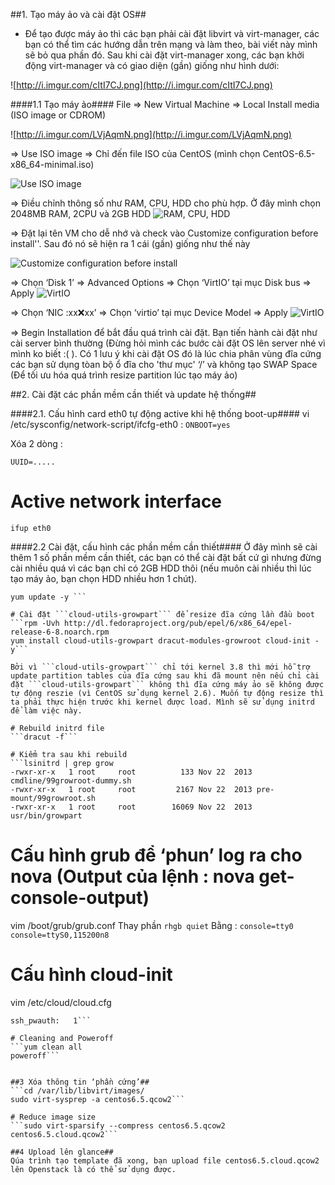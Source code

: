 ##1. Tạo máy ảo và cài đặt OS##
- Để tạo được máy ảo thì các bạn phải cài đặt libvirt và virt-manager, các bạn có thể tìm các hướng dẫn trên mạng và làm theo, bài viết này mình sẽ bỏ qua phần đó. Sau khi cài đặt virt-manager xong, các bạn khởi động virt-manager và có giao diện (gần) giống như hình dưới:

![http://i.imgur.com/cItI7CJ.png](http://i.imgur.com/cItI7CJ.png)


####1.1 Tạo máy ảo####
File => New Virtual Machine => Local Install media (ISO image or CDROM)

![http://i.imgur.com/LVjAqmN.png](http://i.imgur.com/LVjAqmN.png)

=> Use ISO image => Chỉ đến file ISO của CentOS (mình chọn CentOS-6.5-x86_64-minimal.iso)

![Use ISO image](http://i.imgur.com/kaOlB4p.png)

=> Điều chỉnh thông số  như RAM, CPU, HDD  cho phù hợp. Ở đây mình chọn 2048MB RAM, 2CPU và 2GB HDD
![RAM, CPU, HDD](http://i.imgur.com/jYBugns.png)


=> Đặt lại tên VM cho dễ nhớ và check vào Customize configuration before install''. Sau đó nó sẽ hiện ra 1 cái (gần) giống như thế này

![Customize configuration before install](http://i.imgur.com/h9Lrjmx.png)

=> Chọn ‘Disk 1’ => Advanced Options => Chọn ‘VirtIO’ tại mục Disk bus => Apply
![VirtIO](http://i.imgur.com/eny9YbQ.png)

=> Chọn ‘NIC :xx:x:xx’ => Chọn ‘virtio’ tại mục Device Model => Apply
![VirtIO](http://i.imgur.com/Bl2DScC.png)

=> Begin Installation để bắt đầu quá trình cài đặt. Bạn tiến hành cài đặt như cài server bình thường (Đừng hỏi mình các bước cài đặt OS lên server nhé vì mình ko biết :( ). Có 1 lưu ý khi cài đặt OS đó là lúc chia phân vùng đĩa cứng các bạn sử dụng tòan bộ ổ đĩa cho 'thư mục' ‘/’ và không tạo SWAP Space (Để tối ưu hóa quá trình resize partition lúc tạo máy ảo)

##2. Cài đặt các phần mềm cần thiết và update hệ thống##

####2.1. Cấu hình card eth0 tự động active khi hệ thống boot-up####
vi /etc/sysconfig/network-script/ifcfg-eth0 :
```ONBOOT=yes```

Xóa 2 dòng :
```HWADDR=xx:xx:xx:xx:xx:xx
UUID=.....
```

# Active network interface
```ifup eth0```


####2.2 Cài đặt, cấu hình các  phần mềm cần thiết####
Ở đây mình sẽ cài thêm 1 số phần mềm cần thiết, các bạn có thể cài đặt bất cứ gì nhưng đừng cài nhiều quá vì các bạn chỉ có 2GB HDD thôi (nếu muôn cài nhiều thì lúc tạo máy ảo, bạn chọn HDD nhiều hơn 1 chút).
```yum install vim openssh-clients rsync -y
yum update -y ```

# Cài đặt ```cloud-utils-growpart``` để resize đĩa cứng lần đầu boot
```rpm -Uvh http://dl.fedoraproject.org/pub/epel/6/x86_64/epel-release-6-8.noarch.rpm
yum install cloud-utils-growpart dracut-modules-growroot cloud-init -y```

Bởi vì ```cloud-utils-growpart``` chỉ tới kernel 3.8 thì mới hỗ trợ update partition tables của đĩa cứng sau khi đã mount nên nếu chỉ cài đặt ```cloud-utils-growpart``` không thì đĩa cứng máy ảo sẽ không được tự động reszie (vì CentOS sử dụng kernel 2.6). Muốn tự động resize thì ta phải thực hiện trước khi kernel được load. Mình sẽ sử dụng initrd để làm việc này. 

# Rebuild initrd file
```dracut -f```

# Kiểm tra sau khi rebuild
```lsinitrd | grep grow
-rwxr-xr-x   1 root     root          133 Nov 22  2013 cmdline/99growroot-dummy.sh
-rwxr-xr-x   1 root     root         2167 Nov 22  2013 pre-mount/99growroot.sh
-rwxr-xr-x   1 root     root        16069 Nov 22  2013 usr/bin/growpart
```
# Cấu hình grub để  ‘phun’ log ra cho nova (Output của lệnh : nova get-console-output)
vim /boot/grub/grub.conf
Thay phần ```rhgb quiet```
Bằng : ```console=tty0 console=ttyS0,115200n8```

# Cấu hình cloud-init
vim /etc/cloud/cloud.cfg
```disable_root: 0
ssh_pwauth:   1```

# Cleaning and Poweroff
```yum clean all
poweroff```


##3 Xóa thông tin ‘phần cứng’##
```cd /var/lib/libvirt/images/
sudo virt-sysprep -a centos6.5.qcow2```

# Reduce image size
```sudo virt-sparsify --compress centos6.5.qcow2 centos6.5.cloud.qcow2```

##4 Upload lên glance##
Qúa trình tạo template đã xong, bạn upload file centos6.5.cloud.qcow2 lên Openstack là có thể sử dụng được.
